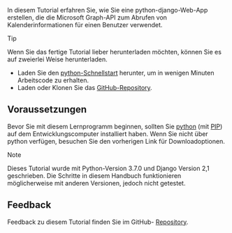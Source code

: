 <!-- markdownlint-disable MD002 MD041 -->

In diesem Tutorial erfahren Sie, wie Sie eine python-django-Web-App erstellen, die die Microsoft Graph-API zum Abrufen von Kalenderinformationen für einen Benutzer verwendet.

> [!TIP]
> Wenn Sie das fertige Tutorial lieber herunterladen möchten, können Sie es auf zweierlei Weise herunterladen.
>
> - Laden Sie den [python-Schnellstart](https://developer.microsoft.com/graph/quick-start?platform=option-Python) herunter, um in wenigen Minuten Arbeitscode zu erhalten.
> - Laden oder Klonen Sie das [GitHub-Repository](https://github.com/microsoftgraph/msgraph-training-pythondjangoapp).

## <a name="prerequisites"></a>Voraussetzungen

Bevor Sie mit diesem Lernprogramm beginnen, sollten Sie [python](https://www.python.org/) (mit [PIP](https://pypi.org/project/pip/)) auf dem Entwicklungscomputer installiert haben. Wenn Sie nicht über python verfügen, besuchen Sie den vorherigen Link für Downloadoptionen.

> [!NOTE]
> Dieses Tutorial wurde mit Python-Version 3.7.0 und Django Version 2,1 geschrieben. Die Schritte in diesem Handbuch funktionieren möglicherweise mit anderen Versionen, jedoch nicht getestet.

## <a name="feedback"></a>Feedback

Feedback zu diesem Tutorial finden Sie im GitHub- [Repository](https://github.com/microsoftgraph/msgraph-training-pythondjangoapp).